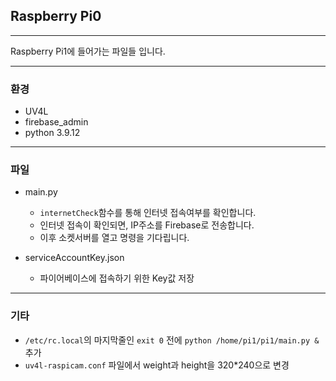 ## Raspberry Pi0

---

Raspberry Pi1에 들어가는 파일들 입니다.

---

### 환경
- UV4L
- firebase_admin
- python 3.9.12

---

### 파일

- main.py
  - `internetCheck`함수를 통해 인터넷 접속여부를 확인합니다.
  - 인터넷 접속이 확인되면, IP주소를 Firebase로 전송합니다.
  - 이후 소켓서버를 열고 명령을 기다립니다.

- serviceAccountKey.json
  - 파이어베이스에 접속하기 위한 Key값 저장

---
### 기타

- `/etc/rc.local`의 마지막줄인 `exit 0` 전에 `python /home/pi1/pi1/main.py &` 추가
- `uv4l-raspicam.conf` 파일에서 weight과 height을 320*240으로 변경
